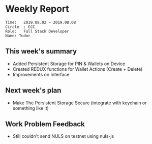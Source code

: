 # Weekly Report 
```
Time: 	2019.08.02 ~ 2019.08.08
Circle	: CCC
Role:	Full Stack Developer
Name: Tudor
```
## This week's summary

- Added Persistent Storage for PIN & Wallets on Device
- Created REDUX functions for Wallet Actions (Create + Delete)
- Improvements on Interface 

## Next week's plan

- Make The Persistent Storage Secure (integrate with keychain or something like it)


## Work Problem Feedback

- Still couldn't send NULS on testnet using nuls-js

